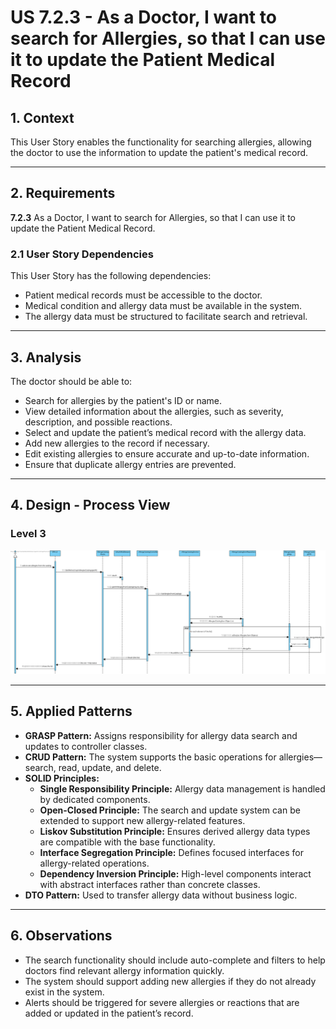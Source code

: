 # US 7.2.3 - As a Doctor, I want to search for Allergies, so that I can use it to update the Patient Medical Record

## 1. Context

This User Story enables the functionality for searching allergies, allowing the doctor to use the information to update the patient's medical record.

---

## 2. Requirements

**7.2.3** As a Doctor, I want to search for Allergies, so that I can use it to update the Patient Medical Record.

### 2.1 User Story Dependencies

This User Story has the following dependencies:
- Patient medical records must be accessible to the doctor.
- Medical condition and allergy data must be available in the system.
- The allergy data must be structured to facilitate search and retrieval.

---

## 3. Analysis

The doctor should be able to:
- Search for allergies by the patient's ID or name.
- View detailed information about the allergies, such as severity, description, and possible reactions.
- Select and update the patient’s medical record with the allergy data.
- Add new allergies to the record if necessary.
- Edit existing allergies to ensure accurate and up-to-date information.
- Ensure that duplicate allergy entries are prevented.

---

## 4. Design - Process View


### Level 3
![Process View - Level 3](US_7.2.3.svg)

---

## 5. Applied Patterns

- **GRASP Pattern:** Assigns responsibility for allergy data search and updates to controller classes.
- **CRUD Pattern:** The system supports the basic operations for allergies—search, read, update, and delete.
- **SOLID Principles:**
  - **Single Responsibility Principle:** Allergy data management is handled by dedicated components.
  - **Open-Closed Principle:** The search and update system can be extended to support new allergy-related features.
  - **Liskov Substitution Principle:** Ensures derived allergy data types are compatible with the base functionality.
  - **Interface Segregation Principle:** Defines focused interfaces for allergy-related operations.
  - **Dependency Inversion Principle:** High-level components interact with abstract interfaces rather than concrete classes.
- **DTO Pattern:** Used to transfer allergy data without business logic.

---

## 6. Observations

- The search functionality should include auto-complete and filters to help doctors find relevant allergy information quickly.
- The system should support adding new allergies if they do not already exist in the system.
- Alerts should be triggered for severe allergies or reactions that are added or updated in the patient’s record.

